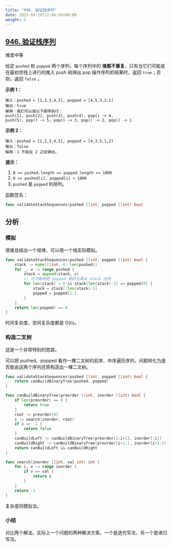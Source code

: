 ```yaml
---
title: "946. 验证栈序列"
date: 2021-04-19T22:04:56+08:00
weight: 1
---
```


## [946. 验证栈序列](https://leetcode-cn.com/problems/validate-stack-sequences/)

难度中等

给定 `pushed` 和 `popped` 两个序列，每个序列中的 **值都不重复**，只有当它们可能是在最初空栈上进行的推入 push 和弹出 pop 操作序列的结果时，返回 `true`；否则，返回 `false` 。

 

**示例 1：**

```
输入：pushed = [1,2,3,4,5], popped = [4,5,3,2,1]
输出：true
解释：我们可以按以下顺序执行：
push(1), push(2), push(3), push(4), pop() -> 4,
push(5), pop() -> 5, pop() -> 3, pop() -> 2, pop() -> 1
```

**示例 2：**

```
输入：pushed = [1,2,3,4,5], popped = [4,3,5,1,2]
输出：false
解释：1 不能在 2 之前弹出。
```

 

**提示：**

1. `0 <= pushed.length == popped.length <= 1000`
2. `0 <= pushed[i], popped[i] < 1000`
3. `pushed` 是 `popped` 的排列。

函数签名：

```go
func validateStackSequences(pushed []int, popped []int) bool
```

## 分析

### 模拟

很难总结出一个规律，可以用一个栈实际模拟。

```go
func validateStackSequences(pushed []int, popped []int) bool {
	stack := make([]int, 0, len(pushed))
	for _, v := range pushed {
		stack = append(stack, v)
		// 尽可能地把 popped 里的元素从 stack 出栈
		for len(stack) > 0 && stack[len(stack)-1] == popped[0] {
			stack = stack[:len(stack)-1]
			popped = popped[1:]
		}
	}
	return len(popped) == 0
}
```

时间复杂度、空间复杂度都是 O(n)。

### 构造二叉树

这是一个非常特别的思路。

可以把 pushed、popped 看作一棵二叉树的前序、中序遍历序列，问题转化为是否能由这两个序列还原构造出一棵二叉树。

```go
func validateStackSequences(pushed []int, popped []int) bool {
	return canBuildBinaryTree(pushed, popped)
}

func canBuildBinaryTree(preorder []int, inorder []int) bool {
	if len(preorder) == 0 {
		return true
	}
	root := preorder[0]
	i := search(inorder, root)
	if i == -1 {
		return false
	}
	canBuildLeft := canBuildBinaryTree(preorder[1:i+1], inorder[:i])
	canBuildRight := canBuildBinaryTree(preorder[i+1:], inorder[i+1:])
	return canBuildLeft && canBuildRight
}

func search(inorder []int, val int) int {
	for i, v := range inorder {
		if v == val {
			return i
		}
	}
	return -1
}
```

复杂度同模拟法。

### 小结

对比两个解法，实际上一个问题的两种解决方案。一个是迭代写法，另一个是递归写法。